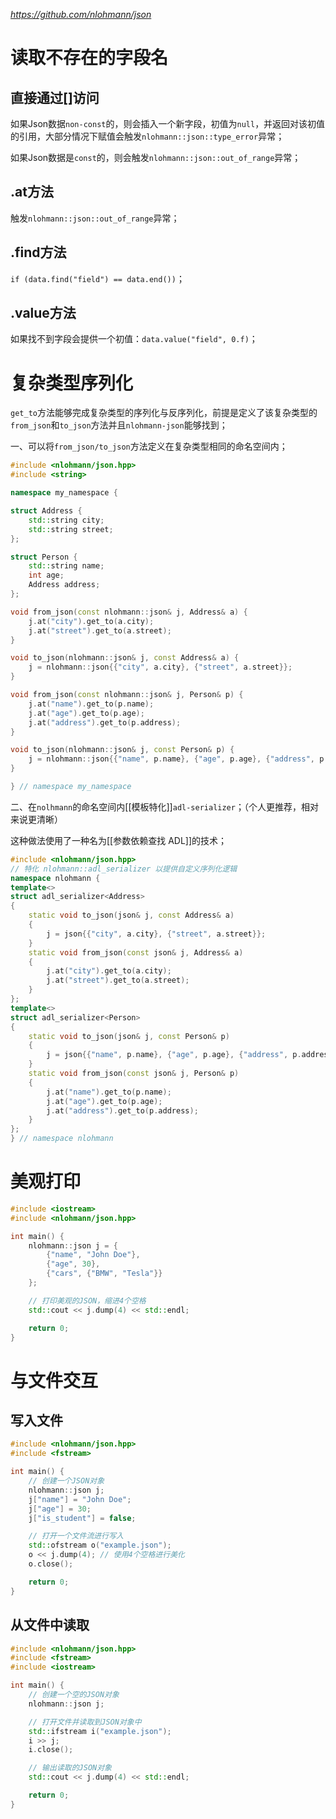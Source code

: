 *https://github.com/nlohmann/json*

# 读取不存在的字段名

## 直接通过[]访问

如果Json数据`non-const`的，则会插入一个新字段，初值为`null`，并返回对该初值的引用，大部分情况下赋值会触发`nlohmann::json::type_error`异常；

如果Json数据是`const`的，则会触发`nlohmann::json::out_of_range`异常；
## .at方法

触发`nlohmann::json::out_of_range`异常；
## .find方法

`if (data.find("field") == data.end())`；
## .value方法

如果找不到字段会提供一个初值：`data.value("field", 0.f)`；

# 复杂类型序列化

`get_to`方法能够完成复杂类型的序列化与反序列化，前提是定义了该复杂类型的`from_json`和`to_json`方法并且`nlohmann-json`能够找到；

一、可以将`from_json/to_json`方法定义在复杂类型相同的命名空间内；

```cpp
#include <nlohmann/json.hpp>
#include <string>

namespace my_namespace {

struct Address {
    std::string city;
    std::string street;
};

struct Person {
    std::string name;
    int age;
    Address address;
};

void from_json(const nlohmann::json& j, Address& a) {
    j.at("city").get_to(a.city);
    j.at("street").get_to(a.street);
}

void to_json(nlohmann::json& j, const Address& a) {
    j = nlohmann::json{{"city", a.city}, {"street", a.street}};
}

void from_json(const nlohmann::json& j, Person& p) {
    j.at("name").get_to(p.name);
    j.at("age").get_to(p.age);
    j.at("address").get_to(p.address);
}

void to_json(nlohmann::json& j, const Person& p) {
    j = nlohmann::json{{"name", p.name}, {"age", p.age}, {"address", p.address}};
}

} // namespace my_namespace
```

二、在`nolhmann`的命名空间内[[模板特化]]`adl-serializer`；（个人更推荐，相对来说更清晰）

这种做法使用了一种名为[[参数依赖查找 ADL]]的技术；

```cpp
#include <nlohmann/json.hpp>
// 特化 nlohmann::adl_serializer 以提供自定义序列化逻辑
namespace nlohmann {
template<>
struct adl_serializer<Address> 
{
	static void to_json(json& j, const Address& a) 
	{
		j = json{{"city", a.city}, {"street", a.street}};
	}
	static void from_json(const json& j, Address& a) 
	{
		j.at("city").get_to(a.city);
		j.at("street").get_to(a.street);
	}
};
template<>
struct adl_serializer<Person> 
{
	static void to_json(json& j, const Person& p) 
	{
		j = json{{"name", p.name}, {"age", p.age}, {"address", p.address}};
	}
	static void from_json(const json& j, Person& p) 
	{
		j.at("name").get_to(p.name);
		j.at("age").get_to(p.age);
		j.at("address").get_to(p.address);
	}
};
} // namespace nlohmann
```

# 美观打印

```cpp
#include <iostream>
#include <nlohmann/json.hpp>

int main() {
    nlohmann::json j = {
        {"name", "John Doe"},
        {"age", 30},
        {"cars", {"BMW", "Tesla"}}
    };

    // 打印美观的JSON，缩进4个空格
    std::cout << j.dump(4) << std::endl;

    return 0;
}
```

# 与文件交互

## 写入文件

```cpp
#include <nlohmann/json.hpp>
#include <fstream>

int main() {
    // 创建一个JSON对象
    nlohmann::json j;
    j["name"] = "John Doe";
    j["age"] = 30;
    j["is_student"] = false;

    // 打开一个文件流进行写入
    std::ofstream o("example.json");
    o << j.dump(4); // 使用4个空格进行美化
    o.close();

    return 0;
}
```

## 从文件中读取

```cpp
#include <nlohmann/json.hpp>
#include <fstream>
#include <iostream>

int main() {
    // 创建一个空的JSON对象
    nlohmann::json j;

    // 打开文件并读取到JSON对象中
    std::ifstream i("example.json");
    i >> j;
    i.close();

    // 输出读取的JSON对象
    std::cout << j.dump(4) << std::endl;

    return 0;
}
```
